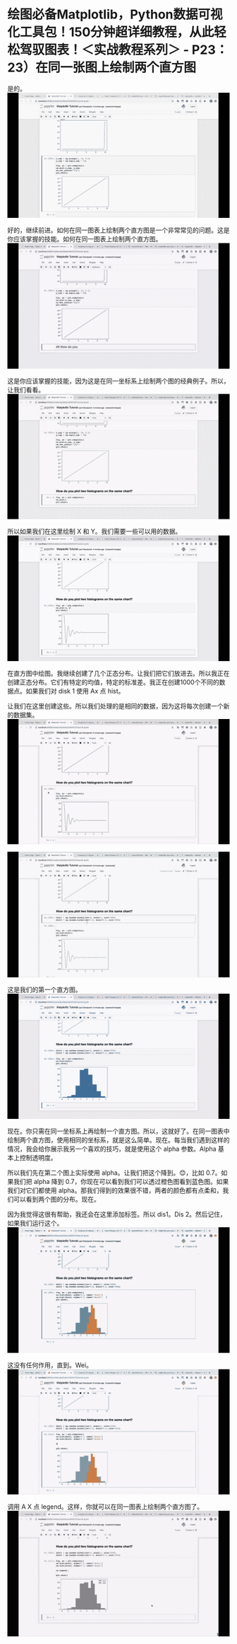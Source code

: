 # 绘图必备Matplotlib，Python数据可视化工具包！150分钟超详细教程，从此轻松驾驭图表！＜实战教程系列＞ - P23：23）在同一张图上绘制两个直方图 

是的。![](img/b18704c93c2971127f9f44ea97e70b2f_1.png)

好的，继续前进。如何在同一图表上绘制两个直方图是一个非常常见的问题。这是你应该掌握的技能。如何在同一图表上绘制两个直方图。![](img/b18704c93c2971127f9f44ea97e70b2f_3.png)

这是你应该掌握的技能，因为这是在同一坐标系上绘制两个图的经典例子。所以，让我们看看。![](img/b18704c93c2971127f9f44ea97e70b2f_5.png)

所以如果我们在这里绘制 X 和 Y。我们需要一些可以用的数据。![](img/b18704c93c2971127f9f44ea97e70b2f_7.png)

在直方图中绘图。我继续创建了几个正态分布。让我们把它们放进去。所以我正在创建正态分布。它们有特定的均值，特定的标准差。我正在创建1000个不同的数据点。如果我们对 disk 1 使用 Ax 点 hist。

让我们在这里创建这些。所以我们处理的是相同的数据，因为这将每次创建一个新的数据集。![](img/b18704c93c2971127f9f44ea97e70b2f_9.png)

![](img/b18704c93c2971127f9f44ea97e70b2f_10.png)

这是我们的第一个直方图。![](img/b18704c93c2971127f9f44ea97e70b2f_12.png)

现在。你只需在同一坐标系上再绘制一个直方图。所以，这就好了。在同一图表中绘制两个直方图，使用相同的坐标系，就是这么简单。现在。每当我们遇到这样的情况，我会给你展示我另一个喜欢的技巧，就是使用这个 alpha 参数。Alpha 基本上控制透明度。

所以我们先在第二个图上实际使用 alpha。让我们把这个降到。😊，比如 0.7。如果我们把 alpha 降到 0.7，你现在可以看到我们可以透过橙色图看到蓝色图。如果我们对它们都使用 alpha。那我们得到的效果很不错，两者的颜色都有点柔和，我们可以看到两个图的分布。现在。

因为我觉得这很有帮助，我还会在这里添加标签。所以 dis1。Dis 2。然后记住，如果我们运行这个。![](img/b18704c93c2971127f9f44ea97e70b2f_14.png)

这没有任何作用，直到。Wei。![](img/b18704c93c2971127f9f44ea97e70b2f_16.png)

调用 A X 点 legend。这样，你就可以在同一图表上绘制两个直方图了。![](img/b18704c93c2971127f9f44ea97e70b2f_18.png)
